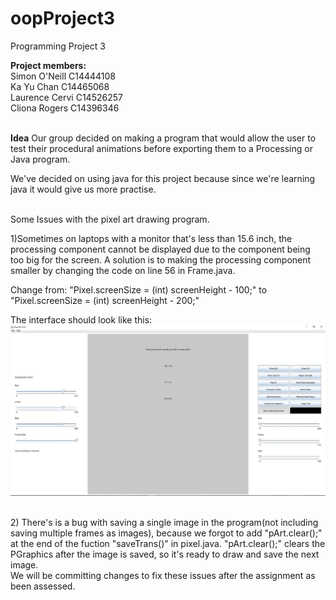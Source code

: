 # oopProject3
Programming Project 3

<b>Project members:</b><br>
Simon O'Neill 	C14444108<br>
Ka Yu Chan 		C14465068<br>
Laurence Cervi 	C14526257<br>
Cliona Rogers	C14396346<br>
<br>

<b>Idea</b>
Our group decided on making a program that would allow the user to test their procedural animations before exporting them to a Processing or Java program.
<br>

We've decided on using java for this project because since we're learning java it would give us more practise.

<br> 
Some Issues with the pixel art drawing program.

1)Sometimes on laptops with a monitor that's less than 15.6 inch, the processing component cannot be displayed due to the component being too big for the screen.
A solution is to making the processing component smaller by changing the code on line 56 in Frame.java.

Change from:
"Pixel.screenSize = (int) screenHeight - 100;" 
to 
"Pixel.screenSize = (int) screenHeight - 200;"

The interface should look like this:
![sketch](Screenshot/Pixel.JPG)

<br> 
2) There's is a bug with saving a single image in the program(not including saving multiple frames as images), because we forgot to add "pArt.clear();" at the end of the fuction "saveTrans()" in pixel.java.
"pArt.clear();" clears the PGraphics after the image is saved, so it's ready to draw and save the next image.

<br> 
We will be committing changes to fix these issues after the assignment as been assessed.